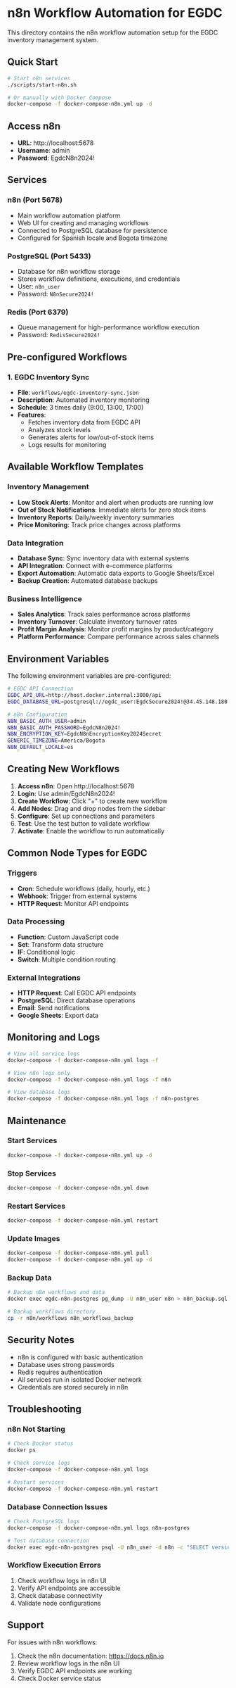 # n8n Workflow Automation for EGDC

This directory contains the n8n workflow automation setup for the EGDC inventory management system.

## Quick Start

```bash
# Start n8n services
./scripts/start-n8n.sh

# Or manually with Docker Compose
docker-compose -f docker-compose-n8n.yml up -d
```

## Access n8n

- **URL**: http://localhost:5678
- **Username**: admin
- **Password**: EgdcN8n2024!

## Services

### n8n (Port 5678)
- Main workflow automation platform
- Web UI for creating and managing workflows
- Connected to PostgreSQL database for persistence
- Configured for Spanish locale and Bogota timezone

### PostgreSQL (Port 5433)
- Database for n8n workflow storage
- Stores workflow definitions, executions, and credentials
- User: `n8n_user`
- Password: `N8nSecure2024!`

### Redis (Port 6379)
- Queue management for high-performance workflow execution
- Password: `RedisSecure2024!`

## Pre-configured Workflows

### 1. EGDC Inventory Sync
- **File**: `workflows/egdc-inventory-sync.json`
- **Description**: Automated inventory monitoring
- **Schedule**: 3 times daily (9:00, 13:00, 17:00)
- **Features**:
  - Fetches inventory data from EGDC API
  - Analyzes stock levels
  - Generates alerts for low/out-of-stock items
  - Logs results for monitoring

## Available Workflow Templates

### Inventory Management
- **Low Stock Alerts**: Monitor and alert when products are running low
- **Out of Stock Notifications**: Immediate alerts for zero stock items
- **Inventory Reports**: Daily/weekly inventory summaries
- **Price Monitoring**: Track price changes across platforms

### Data Integration
- **Database Sync**: Sync inventory data with external systems
- **API Integration**: Connect with e-commerce platforms
- **Export Automation**: Automatic data exports to Google Sheets/Excel
- **Backup Creation**: Automated database backups

### Business Intelligence
- **Sales Analytics**: Track sales performance across platforms
- **Inventory Turnover**: Calculate inventory turnover rates
- **Profit Margin Analysis**: Monitor profit margins by product/category
- **Platform Performance**: Compare performance across sales channels

## Environment Variables

The following environment variables are pre-configured:

```bash
# EGDC API Connection
EGDC_API_URL=http://host.docker.internal:3000/api
EGDC_DATABASE_URL=postgresql://egdc_user:EgdcSecure2024!@34.45.148.180:5432/egdc_inventory

# n8n Configuration
N8N_BASIC_AUTH_USER=admin
N8N_BASIC_AUTH_PASSWORD=EgdcN8n2024!
N8N_ENCRYPTION_KEY=EgdcN8nEncryptionKey2024Secret
GENERIC_TIMEZONE=America/Bogota
N8N_DEFAULT_LOCALE=es
```

## Creating New Workflows

1. **Access n8n**: Open http://localhost:5678
2. **Login**: Use admin/EgdcN8n2024!
3. **Create Workflow**: Click "+" to create new workflow
4. **Add Nodes**: Drag and drop nodes from the sidebar
5. **Configure**: Set up connections and parameters
6. **Test**: Use the test button to validate workflow
7. **Activate**: Enable the workflow to run automatically

## Common Node Types for EGDC

### Triggers
- **Cron**: Schedule workflows (daily, hourly, etc.)
- **Webhook**: Trigger from external systems
- **HTTP Request**: Monitor API endpoints

### Data Processing
- **Function**: Custom JavaScript code
- **Set**: Transform data structure
- **IF**: Conditional logic
- **Switch**: Multiple condition routing

### External Integrations
- **HTTP Request**: Call EGDC API endpoints
- **PostgreSQL**: Direct database operations
- **Email**: Send notifications
- **Google Sheets**: Export data

## Monitoring and Logs

```bash
# View all service logs
docker-compose -f docker-compose-n8n.yml logs -f

# View n8n logs only
docker-compose -f docker-compose-n8n.yml logs -f n8n

# View database logs
docker-compose -f docker-compose-n8n.yml logs -f n8n-postgres
```

## Maintenance

### Start Services
```bash
docker-compose -f docker-compose-n8n.yml up -d
```

### Stop Services
```bash
docker-compose -f docker-compose-n8n.yml down
```

### Restart Services
```bash
docker-compose -f docker-compose-n8n.yml restart
```

### Update Images
```bash
docker-compose -f docker-compose-n8n.yml pull
docker-compose -f docker-compose-n8n.yml up -d
```

### Backup Data
```bash
# Backup n8n workflows and data
docker exec egdc-n8n-postgres pg_dump -U n8n_user n8n > n8n_backup.sql

# Backup workflows directory
cp -r n8n/workflows n8n_workflows_backup
```

## Security Notes

- n8n is configured with basic authentication
- Database uses strong passwords
- Redis requires authentication
- All services run in isolated Docker network
- Credentials are stored securely in n8n

## Troubleshooting

### n8n Not Starting
```bash
# Check Docker status
docker ps

# Check service logs
docker-compose -f docker-compose-n8n.yml logs

# Restart services
docker-compose -f docker-compose-n8n.yml restart
```

### Database Connection Issues
```bash
# Check PostgreSQL logs
docker-compose -f docker-compose-n8n.yml logs n8n-postgres

# Test database connection
docker exec egdc-n8n-postgres psql -U n8n_user -d n8n -c "SELECT version();"
```

### Workflow Execution Errors
1. Check workflow logs in n8n UI
2. Verify API endpoints are accessible
3. Check database connectivity
4. Validate node configurations

## Support

For issues with n8n workflows:
1. Check the n8n documentation: https://docs.n8n.io
2. Review workflow logs in the n8n UI
3. Verify EGDC API endpoints are working
4. Check Docker service status